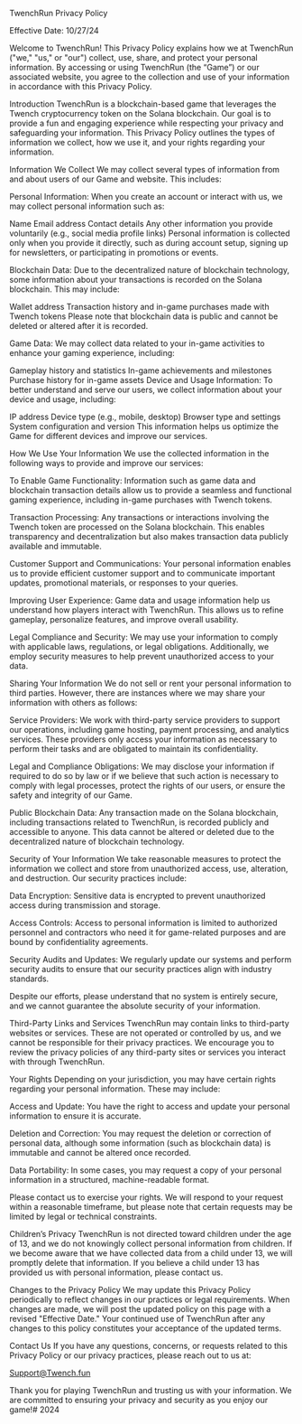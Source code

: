 TwenchRun Privacy Policy

Effective Date: 10/27/24

Welcome to TwenchRun! This Privacy Policy explains how we at TwenchRun ("we," "us," or "our") collect, use, share, and protect your personal information. By accessing or using TwenchRun (the “Game”) or our associated website, you agree to the collection and use of your information in accordance with this Privacy Policy.

Introduction
TwenchRun is a blockchain-based game that leverages the Twench cryptocurrency token on the Solana blockchain. Our goal is to provide a fun and engaging experience while respecting your privacy and safeguarding your information. This Privacy Policy outlines the types of information we collect, how we use it, and your rights regarding your information.

Information We Collect
We may collect several types of information from and about users of our Game and website. This includes:

Personal Information: When you create an account or interact with us, we may collect personal information such as:

Name
Email address
Contact details
Any other information you provide voluntarily (e.g., social media profile links)
Personal information is collected only when you provide it directly, such as during account setup, signing up for newsletters, or participating in promotions or events.

Blockchain Data: Due to the decentralized nature of blockchain technology, some information about your transactions is recorded on the Solana blockchain. This may include:

Wallet address
Transaction history and in-game purchases made with Twench tokens
Please note that blockchain data is public and cannot be deleted or altered after it is recorded.

Game Data: We may collect data related to your in-game activities to enhance your gaming experience, including:

Gameplay history and statistics
In-game achievements and milestones
Purchase history for in-game assets
Device and Usage Information: To better understand and serve our users, we collect information about your device and usage, including:

IP address
Device type (e.g., mobile, desktop)
Browser type and settings
System configuration and version
This information helps us optimize the Game for different devices and improve our services.

How We Use Your Information
We use the collected information in the following ways to provide and improve our services:

To Enable Game Functionality: Information such as game data and blockchain transaction details allow us to provide a seamless and functional gaming experience, including in-game purchases with Twench tokens.

Transaction Processing: Any transactions or interactions involving the Twench token are processed on the Solana blockchain. This enables transparency and decentralization but also makes transaction data publicly available and immutable.

Customer Support and Communications: Your personal information enables us to provide efficient customer support and to communicate important updates, promotional materials, or responses to your queries.

Improving User Experience: Game data and usage information help us understand how players interact with TwenchRun. This allows us to refine gameplay, personalize features, and improve overall usability.

Legal Compliance and Security: We may use your information to comply with applicable laws, regulations, or legal obligations. Additionally, we employ security measures to help prevent unauthorized access to your data.

Sharing Your Information
We do not sell or rent your personal information to third parties. However, there are instances where we may share your information with others as follows:

Service Providers: We work with third-party service providers to support our operations, including game hosting, payment processing, and analytics services. These providers only access your information as necessary to perform their tasks and are obligated to maintain its confidentiality.

Legal and Compliance Obligations: We may disclose your information if required to do so by law or if we believe that such action is necessary to comply with legal processes, protect the rights of our users, or ensure the safety and integrity of our Game.

Public Blockchain Data: Any transaction made on the Solana blockchain, including transactions related to TwenchRun, is recorded publicly and accessible to anyone. This data cannot be altered or deleted due to the decentralized nature of blockchain technology.

Security of Your Information
We take reasonable measures to protect the information we collect and store from unauthorized access, use, alteration, and destruction. Our security practices include:

Data Encryption: Sensitive data is encrypted to prevent unauthorized access during transmission and storage.

Access Controls: Access to personal information is limited to authorized personnel and contractors who need it for game-related purposes and are bound by confidentiality agreements.

Security Audits and Updates: We regularly update our systems and perform security audits to ensure that our security practices align with industry standards.

Despite our efforts, please understand that no system is entirely secure, and we cannot guarantee the absolute security of your information.

Third-Party Links and Services
TwenchRun may contain links to third-party websites or services. These are not operated or controlled by us, and we cannot be responsible for their privacy practices. We encourage you to review the privacy policies of any third-party sites or services you interact with through TwenchRun.

Your Rights
Depending on your jurisdiction, you may have certain rights regarding your personal information. These may include:

Access and Update: You have the right to access and update your personal information to ensure it is accurate.

Deletion and Correction: You may request the deletion or correction of personal data, although some information (such as blockchain data) is immutable and cannot be altered once recorded.

Data Portability: In some cases, you may request a copy of your personal information in a structured, machine-readable format.

Please contact us to exercise your rights. We will respond to your request within a reasonable timeframe, but please note that certain requests may be limited by legal or technical constraints.

Children’s Privacy
TwenchRun is not directed toward children under the age of 13, and we do not knowingly collect personal information from children. If we become aware that we have collected data from a child under 13, we will promptly delete that information. If you believe a child under 13 has provided us with personal information, please contact us.

Changes to the Privacy Policy
We may update this Privacy Policy periodically to reflect changes in our practices or legal requirements. When changes are made, we will post the updated policy on this page with a revised "Effective Date." Your continued use of TwenchRun after any changes to this policy constitutes your acceptance of the updated terms.

Contact Us
If you have any questions, concerns, or requests related to this Privacy Policy or our privacy practices, please reach out to us at:

Support@Twench.fun

Thank you for playing TwenchRun and trusting us with your information. We are committed to ensuring your privacy and security as you enjoy our game!# 2024
